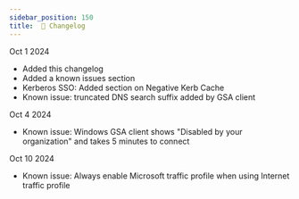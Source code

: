 ```yaml
---
sidebar_position: 150
title:  📝 Changelog
---
```


Oct 1 2024
* Added this changelog
* Added a known issues section
* Kerberos SSO: Added section on Negative Kerb Cache
* Known issue: truncated DNS search suffix added by GSA client

Oct 4 2024
* Known issue: Windows GSA client shows "Disabled by your organization" and takes 5 minutes to connect

Oct 10 2024
* Known issue: Always enable Microsoft traffic profile when using Internet traffic profile
